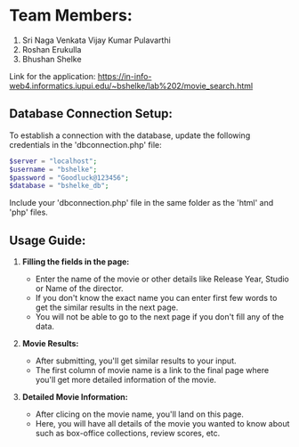 # Team Members:
1. Sri Naga Venkata Vijay Kumar Pulavarthi
2. Roshan Erukulla
3. Bhushan Shelke

Link for the application: https://in-info-web4.informatics.iupui.edu/~bshelke/lab%202/movie_search.html

## Database Connection Setup:
To establish a connection with the database, update the following credentials in the 'dbconnection.php' file:
```php
$server = "localhost";
$username = "bshelke";
$password = "Goodluck@123456";
$database = "bshelke_db";
```
Include your 'dbconnection.php' file in the same folder as the 'html' and 'php' files.

## Usage Guide:

1. **Filling the fields in the page:**
   - Enter the name of the movie or other details like Release Year, Studio or Name of the director.
   - If you don't know the exact name you can enter first few words to get the similar results in the next page.
   - You will not be able to go to the next page if you don't fill any of the data.

2. **Movie Results:**
   - After submitting, you'll get similar results to your input.
   - The first column of movie name is a link to the final page where you'll get more detailed information of the movie.

3. **Detailed Movie Information:**
   - After clicing on the movie name, you'll land on this page.
   - Here, you will have all details of the movie you wanted to know about such as box-office collections, review scores, etc.


